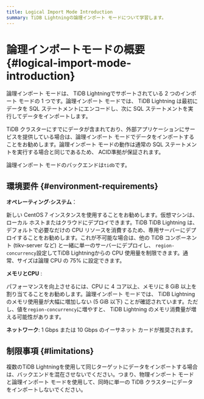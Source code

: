 ```yaml
---
title: Logical Import Mode Introduction
summary: TiDB Lightningの論理インポート モードについて学習します。
---
```


# 論理インポートモードの概要 {#logical-import-mode-introduction}

論理インポート モードは、 TiDB Lightningでサポートされている 2 つのインポート モードの 1 つです。論理インポート モードでは、 TiDB Lightning は最初にデータを SQL ステートメントにエンコードし、次に SQL ステートメントを実行してデータをインポートします。

TiDB クラスターにすでにデータが含まれており、外部アプリケーションにサービスを提供している場合は、論理インポート モードでデータをインポートすることをお勧めします。論理インポート モードの動作は通常の SQL ステートメントを実行する場合と同じであるため、 ACID準拠が保証されます。

論理インポート モードのバックエンドは`tidb`です。

## 環境要件 {#environment-requirements}

**オペレーティング·システム**：

新しい CentOS 7 インスタンスを使用することをお勧めします。仮想マシンは、ローカル ホストまたはクラウドにデプロイできます。TiDB TiDB Lightning は、デフォルトで必要なだけの CPU リソースを消費するため、専用サーバーにデプロイすることをお勧めします。これが不可能な場合は、他の TiDB コンポーネント (tikv-server など) と一緒に単一のサーバーにデプロイし、 `region-concurrency`設定してTiDB Lightningからの CPU 使用量を制限できます。通常、サイズは論理 CPU の 75% に設定できます。

**メモリとCPU** :

パフォーマンスを向上させるには、CPU に 4 コア以上、メモリに 8 GiB 以上を割り当てることをお勧めします。論理インポート モードでは、 TiDB Lightning のメモリ使用量が大幅に増加しない (5 GiB 以下) ことが確認されています。ただし、値を`region-concurrency`に増やすと、 TiDB Lightning のメモリ消費量が増える可能性があります。

**ネットワーク**: 1 Gbps または 10 Gbps のイーサネット カードが推奨されます。

## 制限事項 {#limitations}

複数のTiDB Lightningを使用して同じターゲットにデータをインポートする場合は、バックエンドを混在させないでください。つまり、物理インポート モードと論理インポート モードを使用して、同時に単一の TiDB クラスターにデータをインポートしないでください。
